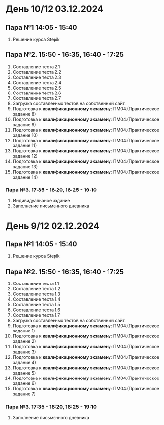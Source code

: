 # День 10/12 03.12.2024
## Пара №1 14:05 - 15:40
1. Решение курса Stepik

## Пара №2. 15:50 - 16:35, 16:40 - 17:25

1. Составление теста 2.1
2. Составление теста 2.2
3. Составление теста 2.3
4. Составление теста 2.4
5. Составление теста 2.5
6. Составление теста 2.6
7. Составление теста 2.7
8. Загрузка составленных тестов на собственный сайт.
9. Подготовка к **квалификационному экзамену**: ПМ04.(Практическое задание 8)
10. Подготовка к **квалификационному экзамену**: ПМ04.(Практическое задание 9)
11. Подготовка к **квалификационному экзамену**: ПМ04.(Практическое задание 10)
12. Подготовка к **квалификационному экзамену**: ПМ04.(Практическое задание 11)
13. Подготовка к **квалификационному экзамену**: ПМ04.(Практическое задание 12)
14. Подготовка к **квалификационному экзамену**: ПМ04.(Практическое задание 13)
15. Подготовка к **квалификационному экзамену**: ПМ04.(Практическое задание 14)

### Пара №3. 17:35 - 18:20, 18:25 - 19:10

1. Индивидуальаное задание
2. Заполнение письменного дневника

# День 9/12 02.12.2024
## Пара №1 14:05 - 15:40
1. Решение курса Stepik

## Пара №2. 15:50 - 16:35, 16:40 - 17:25

1. Составление теста 1.1
2. Составление теста 1.2
3. Составление теста 1.3
4. Составление теста 1.4
5. Составление теста 1.5
6. Составление теста 1.6
7. Составление теста 1.7
8. Загрузка составленных тестов на собственный сайт.
9. Подготовка к **квалификационному экзамену**: ПМ04.(Практическое задание 1)
10. Подготовка к **квалификационному экзамену**: ПМ04.(Практическое задание 2)
11. Подготовка к **квалификационному экзамену**: ПМ04.(Практическое задание 3)
12. Подготовка к **квалификационному экзамену**: ПМ04.(Практическое задание 4)
13. Подготовка к **квалификационному экзамену**: ПМ04.(Практическое задание 5)
14. Подготовка к **квалификационному экзамену**: ПМ04.(Практическое задание 6)
15. Подготовка к **квалификационному экзамену**: ПМ04.(Практическое задание 7)

### Пара №3. 17:35 - 18:20, 18:25 - 19:10

1. Заполнение письменного дневника
